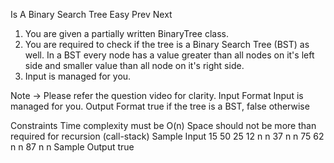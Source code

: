 Is A Binary Search Tree
Easy  Prev   Next
1. You are given a partially written BinaryTree class.
2. You are required to check if the tree is a Binary Search Tree (BST) as well. In a BST every node has a value greater than all nodes on it's left side and smaller value than all node on it's right side.
3. Input is managed for you. 

Note -> Please refer the question video for clarity.
Input Format
Input is managed for you.
Output Format
true if the tree is a BST, false otherwise

Constraints
Time complexity must be O(n)
Space should not be more than required for recursion (call-stack)
Sample Input
15
50 25 12 n n 37 n n 75 62 n n 87 n n
Sample Output
true